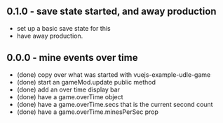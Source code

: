 

## 0.1.0 - save state started, and away production
* set up a basic save state for this
* have away production.

## 0.0.0 - mine events over time
* (done) copy over what was started with vuejs-example-udle-game
* (done) start an gameMod.update public method
* (done) add an over time display bar
* (done) have a game.overTime object
* (done) have a game.overTime.secs that is the current second count
* (done) have a game.overTime.minesPerSec prop

